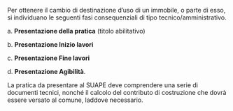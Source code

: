 Per ottenere il cambio di destinazione d’uso di un immobile, o parte di esso, si individuano le seguenti fasi consequenziali di tipo tecnico/amministrativo.

a.	**Presentazione della pratica** (titolo abilitativo)

b.	**Presentazione Inizio lavori**

c.	**Presentazione Fine lavori**

d.	**Presentazione Agibilità**.



La pratica da presentare al SUAPE deve comprendere una serie di documenti tecnici, nonché il calcolo del contributo di costruzione che dovrà essere versato al comune, laddove necessario.
